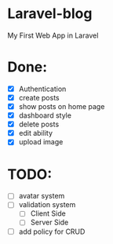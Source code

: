 # Laravel-blog 
My First Web App in Laravel

# Done:
- [x] Authentication
- [x] create posts
- [x] show posts on home page
- [x] dashboard style
- [x] delete posts
- [x] edit ability
- [x] upload image

# TODO:
- [ ] avatar system
- [ ] validation system
    - [ ] Client Side
    - [ ] Server Side
- [ ] add policy for CRUD
